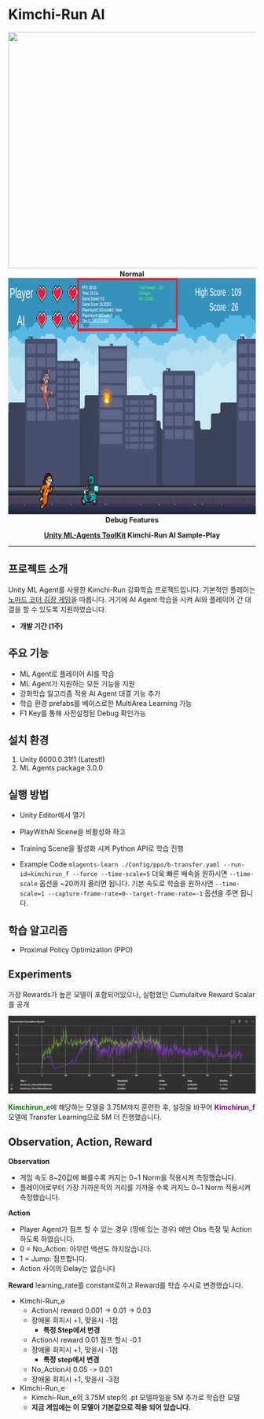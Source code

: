# Kimchi-Run AI


<img src="/static/Kimchi-run-normal.gif" width="820" height="480">
<div align="center"><b>Normal</b></div>
<img src="/static/Kimchi-run-debug.png" width="820" height="480">
<div align="center"><b>Debug Features</b></div>


<div align="center">

**[Unity ML-Agents ToolKit](https://unity-technologies.github.io/ml-agents/) Kimchi-Run AI Sample-Play**

</div>

---

## 프로젝트 소개
Unity ML Agent를 사용한 Kimchi-Run 강화학습 프로젝트입니다. 기본적인 플레이는 [노마드 코더 김장 게임](https://www.youtube.com/watch?v=A58_FWqiekI)을 따릅니다. 거기에 AI Agent 학습을 시켜 AI와 플레이어 간 대결을 할 수 있도록 지원하였습니다.  

- **개발 기간 (1주)**

## 주요 기능
- ML Agent로 플레이어 AI를 학습
- ML Agent가 지원하는 모든 기능을 지원
- 강화학습 알고리즘 적용 AI Agent 대결 기능 추가
- 학습 환경 prefabs를 베이스로한 MultiArea Learning 가능
- F1 Key를 통해 사전설정된 Debug 확인가능

## 설치 환경
1. Unity 6000.0.31f1 (Latest!)
2. ML Agents package 3.0.0 

## 실행 방법
- Unity Editor에서 열기
- PlayWithAI Scene을 비활성화 하고
- Training Scene을 활성화 시켜 Python API로 학습 진행

- Example Code
`mlagents-learn ./Config/ppo/b-transfer.yaml --run-id=kimchirun_f --force --time-scale=5`
더욱 빠른 배속을 원하시면 `--time-scale` 옵션을 ~20까지 올리면 됩니다.
기본 속도로 학습을 원하시면 `--time-scale=1 --capture-frame-rate=0--target-frame-rate=-1` 옵션을 주면 됩니다.

## 학습 알고리즘
- Proximal Policy Optimization (PPO)

## Experiments

가장 Rewards가 높은 모델이 포함되어있으나, 실험했던 Cumulaitve Reward Scalar를 공개

<img src="/static/cum_reward.png">


<b style="color:green">Kimchirun_e</b>에 해당하는 모델을 3.75M까지 훈련한 후, 설정을 바꾸어 <b style="color:purple">Kimchirun_f</b> 모델에 Transfer Learning으로 5M 더 진행했습니다.

## Observation, Action, Reward


**Observation**
- 게임 속도 8~20값에 빠를수록 커지는 0~1 Norm을 적용시켜 측정했습니다. 
- 플레이어로부터 가장 가까운적의 거리를 가까울 수록 커지느 0~1 Norm 적용시켜 측정했습니다.

**Action**
- Player Agent가 점프 할 수 있는 경우 (땅에 있는 경우) 에만 Obs 측정 및 Action 하도록 하였습니다.
- 0 = No_Action: 아무런 액션도 하지않습니다.
- 1 = Jump: 점프합니다.
- Action 사이의 Delay는 없습니다

**Reward**
learning_rate를 constant로하고 Reward를 학습 수시로 변경했습니다.

- Kimchi-Run_e
  - Action시 reward 0.001 -> 0.01 -> 0.03
  - 장애물 회피시 +1, 맞을시 -1점
    - **특정 Step에서 변경**
  - Action시 reward 0.01 점프 할시 -0.1 
  - 장애물 회피시 +1, 맞을시 -1점
    - **특정 step에서 변경**
  - No_Action시 0.05 -> 0.01
  - 장애물 회피시 +1, 맞을시 -3점
- Kimchi-Run_e
  - Kimchi-Run_e의 3.75M step의 .pt 모델파일을 5M 추가로 학습한 모델
  - **지금 게임에는 이 모델이 기본값으로 적용 되어 있습니다.**
  



